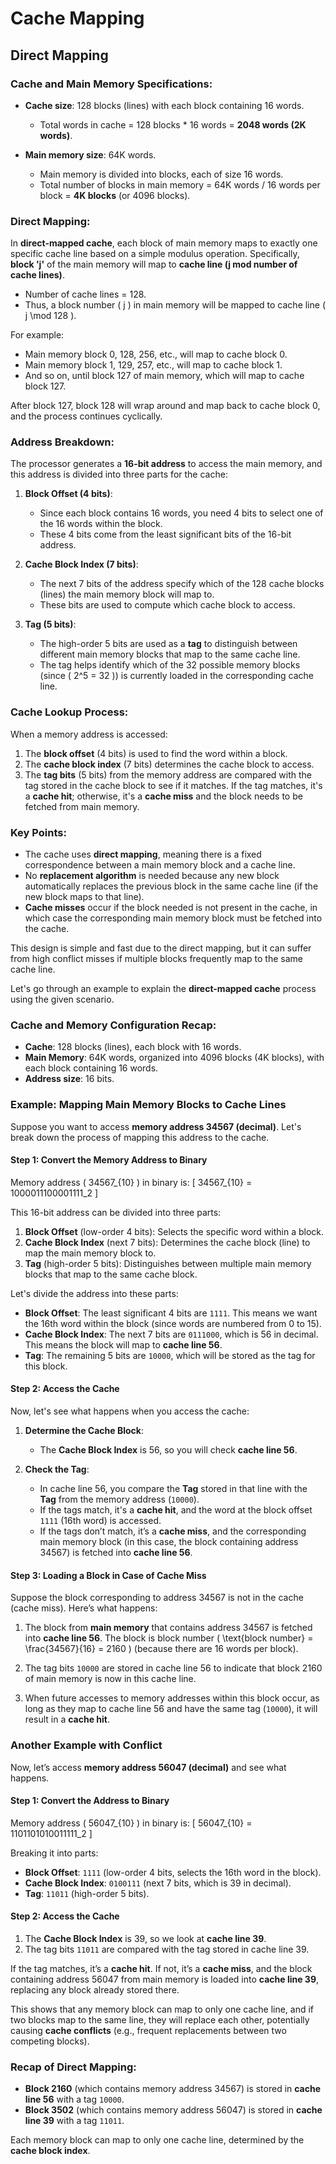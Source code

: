 # Cache Mapping

## Direct Mapping

### Cache and Main Memory Specifications:
- **Cache size**: 128 blocks (lines) with each block containing 16 words.
    - Total words in cache = 128 blocks * 16 words = **2048 words (2K words)**.
  
- **Main memory size**: 64K words.
    - Main memory is divided into blocks, each of size 16 words.
    - Total number of blocks in main memory = 64K words / 16 words per block = **4K blocks** (or 4096 blocks).

### Direct Mapping:
In **direct-mapped cache**, each block of main memory maps to exactly one specific cache line based on a simple modulus operation. Specifically, **block 'j'** of the main memory will map to **cache line (j mod number of cache lines)**.

- Number of cache lines = 128.
- Thus, a block number \( j \) in main memory will be mapped to cache line \( j \mod 128 \).

For example:
- Main memory block 0, 128, 256, etc., will map to cache block 0.
- Main memory block 1, 129, 257, etc., will map to cache block 1.
- And so on, until block 127 of main memory, which will map to cache block 127.

After block 127, block 128 will wrap around and map back to cache block 0, and the process continues cyclically.

### Address Breakdown:
The processor generates a **16-bit address** to access the main memory, and this address is divided into three parts for the cache:

1. **Block Offset (4 bits)**: 
   - Since each block contains 16 words, you need 4 bits to select one of the 16 words within the block.
   - These 4 bits come from the least significant bits of the 16-bit address.

2. **Cache Block Index (7 bits)**:
   - The next 7 bits of the address specify which of the 128 cache blocks (lines) the main memory block will map to.
   - These bits are used to compute which cache block to access.

3. **Tag (5 bits)**:
   - The high-order 5 bits are used as a **tag** to distinguish between different main memory blocks that map to the same cache line.
   - The tag helps identify which of the 32 possible memory blocks (since \( 2^5 = 32 \)) is currently loaded in the corresponding cache line.

### Cache Lookup Process:
When a memory address is accessed:
1. The **block offset** (4 bits) is used to find the word within a block.
2. The **cache block index** (7 bits) determines the cache block to access.
3. The **tag bits** (5 bits) from the memory address are compared with the tag stored in the cache block to see if it matches. If the tag matches, it's a **cache hit**; otherwise, it's a **cache miss** and the block needs to be fetched from main memory.

### Key Points:
- The cache uses **direct mapping**, meaning there is a fixed correspondence between a main memory block and a cache line.
- No **replacement algorithm** is needed because any new block automatically replaces the previous block in the same cache line (if the new block maps to that line).
- **Cache misses** occur if the block needed is not present in the cache, in which case the corresponding main memory block must be fetched into the cache.

This design is simple and fast due to the direct mapping, but it can suffer from high conflict misses if multiple blocks frequently map to the same cache line.

Let's go through an example to explain the **direct-mapped cache** process using the given scenario.

### Cache and Memory Configuration Recap:
- **Cache**: 128 blocks (lines), each block with 16 words.
- **Main Memory**: 64K words, organized into 4096 blocks (4K blocks), with each block containing 16 words.
- **Address size**: 16 bits.

### Example: Mapping Main Memory Blocks to Cache Lines

Suppose you want to access **memory address 34567 (decimal)**. Let's break down the process of mapping this address to the cache.

#### Step 1: Convert the Memory Address to Binary
Memory address \( 34567_{10} \) in binary is:
\[ 34567_{10} = 1000011100001111_2 \]

This 16-bit address can be divided into three parts:
1. **Block Offset** (low-order 4 bits): Selects the specific word within a block.
2. **Cache Block Index** (next 7 bits): Determines the cache block (line) to map the main memory block to.
3. **Tag** (high-order 5 bits): Distinguishes between multiple main memory blocks that map to the same cache block.

Let's divide the address into these parts:

- **Block Offset**: The least significant 4 bits are `1111`. This means we want the 16th word within the block (since words are numbered from 0 to 15).
- **Cache Block Index**: The next 7 bits are `0111000`, which is 56 in decimal. This means the block will map to **cache line 56**.
- **Tag**: The remaining 5 bits are `10000`, which will be stored as the tag for this block.

#### Step 2: Access the Cache
Now, let's see what happens when you access the cache:

1. **Determine the Cache Block**:
   - The **Cache Block Index** is 56, so you will check **cache line 56**.

2. **Check the Tag**:
   - In cache line 56, you compare the **Tag** stored in that line with the **Tag** from the memory address (`10000`).
   - If the tags match, it's a **cache hit**, and the word at the block offset `1111` (16th word) is accessed.
   - If the tags don’t match, it’s a **cache miss**, and the corresponding main memory block (in this case, the block containing address 34567) is fetched into **cache line 56**.

#### Step 3: Loading a Block in Case of Cache Miss
Suppose the block corresponding to address 34567 is not in the cache (cache miss). Here’s what happens:

1. The block from **main memory** that contains address 34567 is fetched into **cache line 56**. The block is block number \( \text{block number} = \frac{34567}{16} = 2160 \) (because there are 16 words per block).
   
2. The tag bits `10000` are stored in cache line 56 to indicate that block 2160 of main memory is now in this cache line.

3. When future accesses to memory addresses within this block occur, as long as they map to cache line 56 and have the same tag (`10000`), it will result in a **cache hit**.

### Another Example with Conflict

Now, let’s access **memory address 56047 (decimal)** and see what happens.

#### Step 1: Convert the Address to Binary
Memory address \( 56047_{10} \) in binary is:
\[ 56047_{10} = 1101101010011111_2 \]

Breaking it into parts:
- **Block Offset**: `1111` (low-order 4 bits, selects the 16th word in the block).
- **Cache Block Index**: `0100111` (next 7 bits, which is 39 in decimal).
- **Tag**: `11011` (high-order 5 bits).

#### Step 2: Access the Cache
1. The **Cache Block Index** is 39, so we look at **cache line 39**.
2. The tag bits `11011` are compared with the tag stored in cache line 39.

If the tag matches, it’s a **cache hit**. If not, it’s a **cache miss**, and the block containing address 56047 from main memory is loaded into **cache line 39**, replacing any block already stored there.

This shows that any memory block can map to only one cache line, and if two blocks map to the same line, they will replace each other, potentially causing **cache conflicts** (e.g., frequent replacements between two competing blocks).

### Recap of Direct Mapping:

- **Block 2160** (which contains memory address 34567) is stored in **cache line 56** with a tag `10000`.
- **Block 3502** (which contains memory address 56047) is stored in **cache line 39** with a tag `11011`.
  
Each memory block can map to only one cache line, determined by the **cache block index**.
